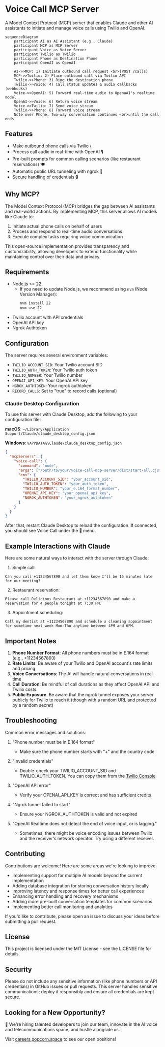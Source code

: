 # Voice Call MCP Server

A Model Context Protocol (MCP) server that enables Claude and other AI assistants to initiate and manage voice calls using Twilio and OpenAI.

<!-- ![Demo](./assets/demo.gif) -->

```mermaid
sequenceDiagram
    participant AI as AI Assistant (e.g., Claude)
    participant MCP as MCP Server
    participant Voice as Voice Server
    participant Twilio as Twilio
    participant Phone as Destination Phone
    participant OpenAI as OpenAI
    
    AI->>MCP: 1) Initiate outbound call request <br>(POST /calls)
    MCP->>Twilio: 2) Place outbound call via Twilio API
    Twilio->>Phone: 3) Ring the destination phone
    Twilio->>Voice: 4) Call status updates & audio callbacks (webhooks)
    Voice->>OpenAI: 5) Forward real-time audio to OpenaAI's realtime model
    OpenAI->>Voice: 6) Return voice stream
    Voice->>Twilio: 7) Send voice stream
    Twilio->>Phone: 8) Forward voice stream
    Note over Phone: Two-way conversation continues <br>until the call ends
```


## Features

- Make outbound phone calls via Twilio 📞
- Process call audio in real-time with OpenAI 🎙️
- Pre-built prompts for common calling scenarios (like restaurant reservations) 🍽️
- Automatic public URL tunneling with ngrok 🔄
- Secure handling of credentials 🔒

## Why MCP?

The Model Context Protocol (MCP) bridges the gap between AI assistants and real-world actions. By implementing MCP, this server allows AI models like Claude to:

1. Initiate actual phone calls on behalf of users
2. Process and respond to real-time audio conversations
3. Execute complex tasks requiring voice communication

This open-source implementation provides transparency and customizability, allowing developers to extend functionality while maintaining control over their data and privacy.

## Requirements

- Node.js >= 22
  - If you need to update Node.js, we recommend using `nvm` (Node Version Manager):
    ```bash
    nvm install 22
    nvm use 22
    ```
- Twilio account with API credentials
- OpenAI API key
- Ngrok Authtoken

## Configuration

The server requires several environment variables:

- `TWILIO_ACCOUNT_SID`: Your Twilio account SID
- `TWILIO_AUTH_TOKEN`: Your Twilio auth token
- `TWILIO_NUMBER`: Your Twilio number
- `OPENAI_API_KEY`: Your OpenAI API key
- `NGROK_AUTHTOKEN`: Your ngrok authtoken
- `RECORD_CALLS`: Set to "true" to record calls (optional)

### Claude Desktop Configuration

To use this server with Claude Desktop, add the following to your configuration file:

**macOS**: `~/Library/Application Support/Claude/claude_desktop_config.json`

**Windows**: `%APPDATA%\Claude\claude_desktop_config.json`

```json
{
  "mcpServers": {
    "voice-call": {
      "command": "node",
      "args": ["/path/to/your/voice-call-mcp-server/dist/start-all.cjs"],
      "env": {
        "TWILIO_ACCOUNT_SID": "your_account_sid",
        "TWILIO_AUTH_TOKEN": "your_auth_token",
        "TWILIO_NUMBER": "your_e.164_format_number",
        "OPENAI_API_KEY": "your_openai_api_key",
        "NGROK_AUTHTOKEN": "your_ngrok_authtoken"
      }
    }
  }
}
```

After that, restart Claude Desktop to reload the configuration. 
If connected, you should see Voice Call under the 🔨 menu.

## Example Interactions with Claude

Here are some natural ways to interact with the server through Claude:

1. Simple call:
```
Can you call +11234567890 and let them know I'll be 15 minutes late for our meeting?
```

2. Restaurant reservation:
```
Please call Delicious Restaurant at +11234567890 and make a reservation for 4 people tonight at 7:30 PM.
```

3. Appointment scheduling:
```
Call my dentist at +11234567890 and schedule a cleaning appointment for sometime next week Mon-Thu anytime between 4PM and 6PM.
```

## Important Notes

1. **Phone Number Format**: All phone numbers must be in E.164 format (e.g., +11234567890)
2. **Rate Limits**: Be aware of your Twilio and OpenAI account's rate limits and pricing
3. **Voice Conversations**: The AI will handle natural conversations in real-time
4. **Call Duration**: Be mindful of call durations as they affect OpenAI API and Twilio costs
5. **Public Exposure**: Be aware that the ngrok tunnel exposes your server publicly for Twilio to reach it (though with a random URL and protected by a random secret)

## Troubleshooting

Common error messages and solutions:

1. "Phone number must be in E.164 format"
   - Make sure the phone number starts with "+" and the country code

2. "Invalid credentials"
   - Double-check your TWILIO_ACCOUNT_SID and TWILIO_AUTH_TOKEN. You can copy them from the [Twilio Console](https://console.twilio.com)

3. "OpenAI API error"
   - Verify your OPENAI_API_KEY is correct and has sufficient credits

4. "Ngrok tunnel failed to start"
   - Ensure your NGROK_AUTHTOKEN is valid and not expired

5. "OpenAI Realtime does not detect the end of voice input, or is lagging."
   - Sometimes, there might be voice encoding issues between Twilio and the receiver's network operator. Try using a different receiver.

## Contributing

Contributions are welcome! Here are some areas we're looking to improve:

- Implementing support for multiple AI models beyond the current implementation
- Adding database integration for storing conversation history locally
- Improving latency and response times for better call experiences
- Enhancing error handling and recovery mechanisms
- Adding more pre-built conversation templates for common scenarios
- Implementing better call monitoring and analytics

If you'd like to contribute, please open an issue to discuss your ideas before submitting a pull request.

## License

This project is licensed under the MIT License - see the LICENSE file for details.

## Security

Please do not include any sensitive information (like phone numbers or API credentials) in GitHub issues or pull requests. This server handles sensitive communications; deploy it responsibly and ensure all credentials are kept secure.


## Looking for a New Opportunity?

🍿 We're hiring talented developers to join our team, innovate in the AI voice and telecommunications space, and hustle alongside us.

Visit [careers.popcorn.space](https://careers.popcorn.space) to see our open positions!

